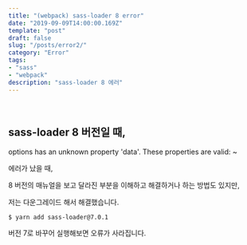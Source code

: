 ```yaml
---
title: "(webpack) sass-loader 8 error"
date: "2019-09-09T14:00:00.169Z"
template: "post"
draft: false
slug: "/posts/error2/"
category: "Error"
tags:
- "sass"
- "webpack"
description: "sass-loader 8 에러"
---
```


<br>

## sass-loader 8 버전일 때,

options has an unknown property 'data'. These properties are valid: ~

에러가 났을 때,

8 버전의 매뉴얼을 보고 달라진 부분을 이해하고 해결하거나 하는 방법도 있지만,

저는 다운그레이드 해서 해결했습니다.

`$ yarn add sass-loader@7.0.1`

버전 7로 바꾸어 실행해보면 오류가 사라집니다.
